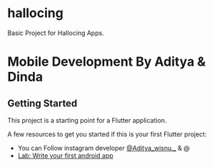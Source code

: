 # hallocing

Basic Project for Hallocing Apps.

# Mobile Development By Aditya & Dinda

## Getting Started

This project is a starting point for a Flutter application.

A few resources to get you started if this is your first Flutter project:

- You can Follow instagram developer [@Aditya_wisnu._](https://www.instagram.com/aditya_wisnu._/) & @
- [Lab: Write your first android app]([https://docs.flutter.dev/get-started/codelab](https://developer.android.com/?gclid=Cj0KCQjw7PCjBhDwARIsANo7Cgkm6qQLWpBg0OVKvnM8xcj-oJoWL7DSdfPtXzxErbXZmtEdMcn44KsaAqD5EALw_wcB&gclsrc=aw.ds&hl=id))



